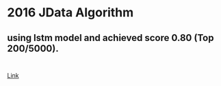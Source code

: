 # 2016 JData Algorithm

using lstm model and achieved score 0.80 (Top 200/5000).
<br><br>
--- 
[Link](http://www.datafountain.cn/projects/jdata/)

